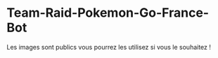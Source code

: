 # Team-Raid-Pokemon-Go-France-Bot
Les images sont publics vous pourrez les utilisez si vous le souhaitez !
